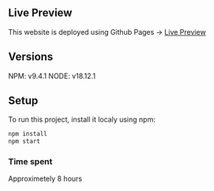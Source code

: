## Live Preview

This website is deployed using Github Pages -> [Live Preview](https://jurtomasz13.github.io/hexocean-dish-form/)

## Versions

NPM: v9.4.1
NODE: v18.12.1

## Setup

To run this project, install it localy using npm:

```bash
npm install
npm start
```

### Time spent

Approximetely 8 hours
